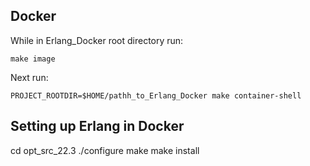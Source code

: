 ## Docker
While in Erlang_Docker root directory run:
```
make image
```
Next run:
```
PROJECT_ROOTDIR=$HOME/pathh_to_Erlang_Docker make container-shell
```

## Setting up Erlang in Docker
cd opt_src_22.3
./configure
make
make install
